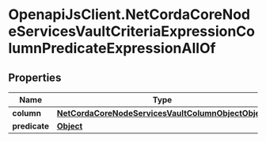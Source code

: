 # OpenapiJsClient.NetCordaCoreNodeServicesVaultCriteriaExpressionColumnPredicateExpressionAllOf

## Properties

Name | Type | Description | Notes
------------ | ------------- | ------------- | -------------
**column** | [**NetCordaCoreNodeServicesVaultColumnObjectObject**](NetCordaCoreNodeServicesVaultColumnObjectObject.md) |  | [optional] 
**predicate** | [**Object**](.md) |  | [optional] 


